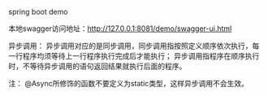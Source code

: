 spring boot demo

本地swagger访问地址：http://127.0.0.1:8081/demo/swagger-ui.html


异步调用：
异步调用对应的是同步调用，同步调用指按照定义顺序依次执行，每一行程序均须等待上一行程序执行完成后才能执行；
异步调用指程序在顺序执行时，不等待异步调用的语句返回结果就执行后面的程序。

注： @Async所修饰的函数不要定义为static类型，这样异步调用不会生效。

